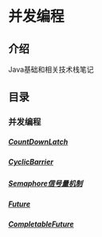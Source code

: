 # 并发编程

## 介绍
Java基础和相关技术栈笔记

## 目录
### 并发编程
##### [CountDownLatch](https://gitee.com/steakliu/java-code/blob/master/documents/thread/CountDownLatch.md)
##### [CyclicBarrier](https://gitee.com/steakliu/java-code/blob/master/documents/thread/CyclicBarrier.md)
##### [Semaphore信号量机制](https://gitee.com/steakliu/java-code/blob/master/documents/thread/Semaphore.md)
##### [Future](https://gitee.com/steakliu/java-code/blob/master/documents/concurrent/Future/Future.md)
##### [CompletableFuture](https://gitee.com/steakliu/java-code/blob/master/documents/concurrent/CompletableFuture/CompletableFuture.md)